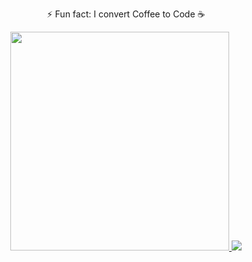 <p align="center"> ⚡️ Fun fact: I convert Coffee to Code ☕️ </p>
<p align="center">
    <a href="#">
        <img src="https://github-readme-stats.vercel.app/api?username=haohao1029" width="350">
    </a> 
   <a href="#">
        <img src="https://streak-stats.demolab.com?user=haohao1029&theme=dark&show_icons=true&count_private=true&theme=radical" />
    </a>
</p>
